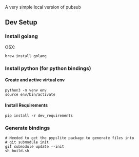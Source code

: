 A very simple local version of pubsub

## Dev Setup

### Install golang

OSX:

```
brew install golang
```

### Install python (for python bindings)

#### Create and active virtual env

```
python3 -m venv env
source env/bin/activate
```

#### Install Requirements

```
pip install -r dev_requirements
```

### Generate bindings

```
# Needed to get the pypslite package to generate files into
# git submodule init
git submodule update --init
sh build.sh
```
